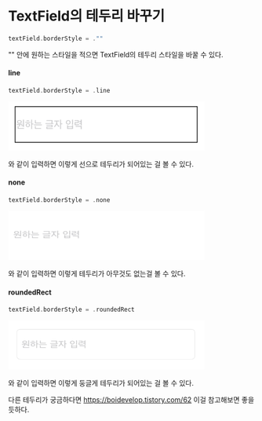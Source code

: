 # TextField의 테두리 바꾸기

```swift
textField.borderStyle = .""
```
 "" 안에 원하는 스타일을 적으면 TextField의 테두리 스타일을 바꿀 수 있다.

 #### line
```swift
textField.borderStyle = .line 
```
<img src="line으로 설정.png" width="400" height="100"/>

와 같이 입력하면 이렇게 선으로 테두리가 되어있는 걸 볼 수 있다.

#### none
```swift
textField.borderStyle = .none
```
<img src="none으로 설정.png" width="400" height="100"/>

와 같이 입력하면 이렇게 테두리가 아무것도 없는걸 볼 수 있다.

#### roundedRect
```swift
textField.borderStyle = .roundedRect
```
<img src="roundRect로 설정.png" width="400" height="100"/>

와 같이 입력하면 이렇게 둥글게 테두리가 되어있는 걸 볼 수 있다.

다른 테두리가 궁금하다면 https://boidevelop.tistory.com/62 이걸 참고해보면 좋을듯하다.
